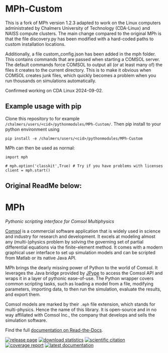 ﻿# MPh-Custom
This is a fork of MPh version 1.2.3 adapted to work on the Linux computers administrated by Chalmers University of Technology (CDA-Linux) and NAISS compute clusters. The main change compared to the original MPh is that the file discovery.py has been modified with a hard-coded paths to custom installation locations.

Additionally, a file custom_config.json has been added in the mph folder. This contains commands that are passed when starting a COMSOL server. The default commands force COMSOL to output all (or at least many of) the files it creates to the current directory. This is to make it obvious when COMSOL creates junk files, which quickly becomes a problem when you run thousands on simulations automatically.

Confirmed working on CDA Linux 2024-09-02.



## Example usage with pip
Clone this repository to for example
`/chalmers/users/<cid>/pythonmodules/MPh-Custom/`. Then pip install to your python environment using 

    pip install -e /chalmers/users/<cid>/pythonmodules/MPh-Custom

MPh can then be used as normal:

    import mph

    # mph.option('classkit',True) # Try if you have problems with licenses
    client = mph.start()


## Original ReadMe below:

# MPh
*Pythonic scripting interface for Comsol Multiphysics*

[Comsol] is a commercial software application that is widely used in
science and industry for research and development. It excels at modeling
almost any (multi-)physics problem by solving the governing set of
partial differential equations via the finite-element method. It comes
with a modern graphical user interface to set up simulation models and
can be scripted from Matlab or its native Java API.

MPh brings the dearly missing power of Python to the world of Comsol.
It leverages the Java bridge provided by [JPype] to access the Comsol
API and wraps it in a layer of pythonic ease-of-use. The Python wrapper
covers common scripting tasks, such as loading a model from a file,
modifying parameters, importing data, to then run the simulation,
evaluate the results, and export them.

Comsol models are marked by their `.mph` file extension, which stands
for multi-physics. Hence the name of this library. It is open-source
and in no way affiliated with Comsol Inc., the company that develops
and sells the simulation software.

Find the full [documentation on Read-the-Docs][docs].

[Comsol]: https://www.comsol.com
[JPype]:  https://github.com/jpype-project/jpype
[docs]:   https://mph.readthedocs.io

[![release page](
    https://img.shields.io/pypi/v/mph.svg?label=release)](
    https://pypi.python.org/pypi/mph)
[![download statistics](
    https://img.shields.io/pypi/dm/MPh)](
    https://pypistats.org/packages/mph)
[![scientific citation](
    https://zenodo.org/badge/264718959.svg)](
    https://zenodo.org/badge/latestdoi/264718959)
[![coverage report](
    https://img.shields.io/codecov/c/github/MPh-py/MPh?token=02ZZ8ZJH3M)](
    https://codecov.io/gh/MPh-py/MPh)
[![latest documentation](
    https://readthedocs.org/projects/mph/badge/?version=latest)](
    https://mph.readthedocs.io/en/latest)
